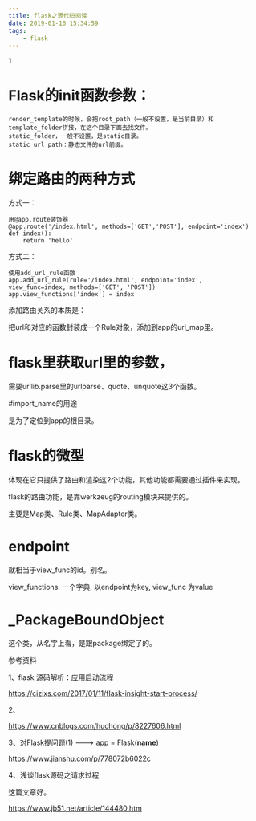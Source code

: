 ```yaml
---
title: flask之源代码阅读
date: 2019-01-16 15:34:59
tags:
	- flask
---
```


1

# Flask的init函数参数：

```
render_template的时候，会把root_path（一般不设置，是当前目录）和template_folder拼接，在这个目录下面去找文件。
static_folder，一般不设置，是static目录。
static_url_path：静态文件的url前缀。
```

# 绑定路由的两种方式

方式一：

```
用@app.route装饰器
@app.route('/index.html', methods=['GET','POST'], endpoint='index')
def index():
	return 'hello'
```

方式二：

```
使用add_url_rule函数
app.add_url_rule(rule='/index.html', endpoint='index', view_func=index, methods=['GET', 'POST'])
app.view_functions['index'] = index
```

添加路由关系的本质是：

把url和对应的函数封装成一个Rule对象，添加到app的url_map里。



# flask里获取url里的参数，

需要urllib.parse里的urlparse、quote、unquote这3个函数。



#import_name的用途

是为了定位到app的根目录。





# flask的微型

体现在它只提供了路由和渲染这2个功能，其他功能都需要通过插件来实现。

flask的路由功能，是靠werkzeug的routing模块来提供的。

主要是Map类、Rule类、MapAdapter类。



# endpoint

就相当于view_func的id。别名。

view_functions: 一个字典, 以endpoint为key, view_func 为value



# _PackageBoundObject

这个类，从名字上看，是跟package绑定了的。



参考资料

1、flask 源码解析：应用启动流程

https://cizixs.com/2017/01/11/flask-insight-start-process/

2、

https://www.cnblogs.com/huchong/p/8227606.html

3、对Flask提问题(1) ---> app = Flask(__name__)

https://www.jianshu.com/p/778072b6022c

4、浅谈flask源码之请求过程

这篇文章好。

https://www.jb51.net/article/144480.htm
